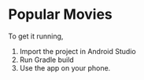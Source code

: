 # Popular Movies
To get it running,
1. Import the project in Android Studio
2. Run Gradle build
3. Use the app on your phone.

